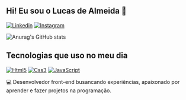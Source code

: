 ## Hi! Eu sou o Lucas de Almeida 👋

[![Linkedin](https://img.shields.io/badge/LinkedIn-0077B5?style=for-the-badge&logo=linkedin&logoColor=white)](https://www.linkedin.com/in/lucas-de-almeida-9477b22a4/)
[![Instagram](https://img.shields.io/badge/Instagram-E4405F?style=for-the-badge&logo=instagram&logoColor=white)](https://www.instagram.com/lucaswkk/)

![Anurag's GitHub stats](https://github-readme-stats.vercel.app/api?username=lucas-almeida-js&show_icons=true&theme=radical)

## Tecnologias que uso no meu dia 

[![Html5](https://img.shields.io/badge/HTML5-E34F26?style=for-the-badge&logo=html5&logoColor=white)]()
[![Css3](https://img.shields.io/badge/CSS3-1572B6?style=for-the-badge&logo=css3&logoColor=white)]()
[![JavaScript](https://img.shields.io/badge/JavaScript-F7DF1E?style=for-the-badge&logo=javascript&logoColor=black)]()

💻 Desenvolvedor front-end busancando experiências, apaixonado por aprender e fazer projetos na programação.
